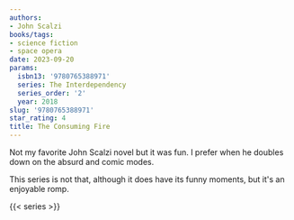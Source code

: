```yaml
---
authors:
- John Scalzi
books/tags:
- science fiction
- space opera
date: 2023-09-20
params:
  isbn13: '9780765388971'
  series: The Interdependency
  series_order: '2'
  year: 2018
slug: '9780765388971'
star_rating: 4
title: The Consuming Fire
---
```


Not my favorite John Scalzi novel but it was fun. I prefer when he doubles down on the absurd and comic modes.

This series is not that, although it does have its funny moments, but it's an enjoyable romp.

<!--more-->

{{< series >}}
